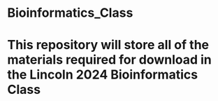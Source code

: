 # Bioinformatics_Class

# This repository will store all of the materials required for download in the Lincoln 2024 Bioinformatics Class

